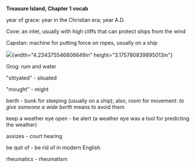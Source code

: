 **Treasure Island, Chapter 1 vocab**

year of grace: year in the Christian era; year A.D.

Cove: an inlet, usually with high cliffs that can protect ships from the
wind

Capstan: machine for putting force on ropes, usually on a ship

![](media/image1.png){width="4.234375546806649in"
height="3.175780839895013in"}

Grog: rum and water

\"sittyated\" - situated

\"mought\" - might

berth - bunk for sleeping (usually on a ship); also, room for movement:
*to give someone a wide berth* means to avoid them

keep a weather eye open - be alert (a weather eye was a tool for
predicting the weather)

assizes - court hearing

be quit of - be rid of in modern English

rheumatics - rheumatism

